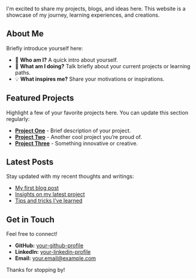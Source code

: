 

I'm excited to share my projects, blogs, and ideas here. This website is a showcase of my journey, learning experiences, and creations.

## About Me

Briefly introduce yourself here:

- 👋 **Who am I?** A quick intro about yourself.
- 🌱 **What am I doing?** Talk briefly about your current projects or learning paths.
- 💡 **What inspires me?** Share your motivations or inspirations.

## Featured Projects

Highlight a few of your favorite projects here. You can update this section regularly:

- **[Project One](#)** - Brief description of your project.
- **[Project Two](#)** - Another cool project you’re proud of.
- **[Project Three](#)** - Something innovative or creative.

## Latest Posts

Stay updated with my recent thoughts and writings:

- [My first blog post](#)
- [Insights on my latest project](#)
- [Tips and tricks I've learned](#)

## Get in Touch

Feel free to connect!

- **GitHub:** [your-github-profile](https://github.com/your-profile)
- **LinkedIn:** [your-linkedin-profile](https://linkedin.com/in/your-profile)
- **Email:** your.email@example.com

Thanks for stopping by!



